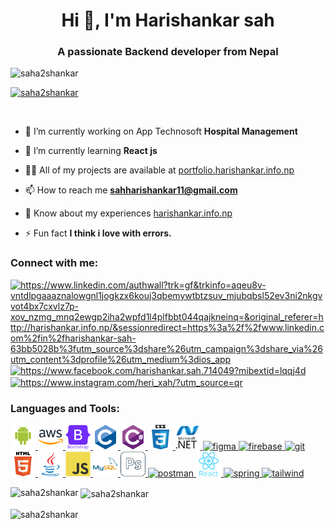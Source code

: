 <h1 align="center">Hi 👋, I'm Harishankar sah</h1>
<h3 align="center">A passionate Backend developer from Nepal</h3>

<p align="left"> <img src="https://komarev.com/ghpvc/?username=saha2shankar&label=Profile%20views&color=0e75b6&style=flat" alt="saha2shankar" /> </p>

<p align="left"> <a href="https://github.com/ryo-ma/github-profile-trophy"><img src="https://github-profile-trophy.vercel.app/?username=saha2shankar" alt="saha2shankar" /></a> </p>

<p align="left"> <a href="https://twitter.com/" target="blank"><img src="https://img.shields.io/twitter/follow/?logo=twitter&style=for-the-badge" alt="" /></a> </p>

- 🔭 I’m currently working on App Technosoft **Hospital Management**

- 🌱 I’m currently learning **React js**

- 👨‍💻 All of my projects are available at [portfolio.harishankar.info.np](portfolio.harishankar.info.np)

- 📫 How to reach me **sahharishankar11@gmail.com**

- 📄 Know about my experiences [harishankar.info.np](harishankar.info.np)

- ⚡ Fun fact **I think i love with errors.**

<h3 align="left">Connect with me:</h3>
<p align="left">
<a href="https://linkedin.com/in/https://www.linkedin.com/authwall?trk=gf&trkinfo=aqeu8v-vntdlpgaaaznalowgnl1jogkzx6kouj3qbemywtbtzsuv_mjubqbsl52ev3ni2nkgvvot4bx7cxvlz7p-xov_nzmg_mnq2ewgp2iha2wpfd1l4plfbbt044qajkneinq=&original_referer=http://harishankar.info.np/&sessionredirect=https%3a%2f%2fwww.linkedin.com%2fin%2fharishankar-sah-63bb5028b%3futm_source%3dshare%26utm_campaign%3dshare_via%26utm_content%3dprofile%26utm_medium%3dios_app" target="blank"><img align="center" src="https://raw.githubusercontent.com/rahuldkjain/github-profile-readme-generator/master/src/images/icons/Social/linked-in-alt.svg" alt="https://www.linkedin.com/authwall?trk=gf&trkinfo=aqeu8v-vntdlpgaaaznalowgnl1jogkzx6kouj3qbemywtbtzsuv_mjubqbsl52ev3ni2nkgvvot4bx7cxvlz7p-xov_nzmg_mnq2ewgp2iha2wpfd1l4plfbbt044qajkneinq=&original_referer=http://harishankar.info.np/&sessionredirect=https%3a%2f%2fwww.linkedin.com%2fin%2fharishankar-sah-63bb5028b%3futm_source%3dshare%26utm_campaign%3dshare_via%26utm_content%3dprofile%26utm_medium%3dios_app" height="30" width="40" /></a>
<a href="https://fb.com/https://www.facebook.com/harishankar.sah.714049?mibextid=lqqj4d" target="blank"><img align="center" src="https://raw.githubusercontent.com/rahuldkjain/github-profile-readme-generator/master/src/images/icons/Social/facebook.svg" alt="https://www.facebook.com/harishankar.sah.714049?mibextid=lqqj4d" height="30" width="40" /></a>
<a href="https://instagram.com/https://www.instagram.com/heri_xah/?utm_source=qr" target="blank"><img align="center" src="https://raw.githubusercontent.com/rahuldkjain/github-profile-readme-generator/master/src/images/icons/Social/instagram.svg" alt="https://www.instagram.com/heri_xah/?utm_source=qr" height="30" width="40" /></a>
</p>

<h3 align="left">Languages and Tools:</h3>
<p align="left"> <a href="https://developer.android.com" target="_blank" rel="noreferrer"> <img src="https://raw.githubusercontent.com/devicons/devicon/master/icons/android/android-original-wordmark.svg" alt="android" width="40" height="40"/> </a> <a href="https://aws.amazon.com" target="_blank" rel="noreferrer"> <img src="https://raw.githubusercontent.com/devicons/devicon/master/icons/amazonwebservices/amazonwebservices-original-wordmark.svg" alt="aws" width="40" height="40"/> </a> <a href="https://getbootstrap.com" target="_blank" rel="noreferrer"> <img src="https://raw.githubusercontent.com/devicons/devicon/master/icons/bootstrap/bootstrap-plain-wordmark.svg" alt="bootstrap" width="40" height="40"/> </a> <a href="https://www.cprogramming.com/" target="_blank" rel="noreferrer"> <img src="https://raw.githubusercontent.com/devicons/devicon/master/icons/c/c-original.svg" alt="c" width="40" height="40"/> </a> <a href="https://www.w3schools.com/cs/" target="_blank" rel="noreferrer"> <img src="https://raw.githubusercontent.com/devicons/devicon/master/icons/csharp/csharp-original.svg" alt="csharp" width="40" height="40"/> </a> <a href="https://www.w3schools.com/css/" target="_blank" rel="noreferrer"> <img src="https://raw.githubusercontent.com/devicons/devicon/master/icons/css3/css3-original-wordmark.svg" alt="css3" width="40" height="40"/> </a> <a href="https://dotnet.microsoft.com/" target="_blank" rel="noreferrer"> <img src="https://raw.githubusercontent.com/devicons/devicon/master/icons/dot-net/dot-net-original-wordmark.svg" alt="dotnet" width="40" height="40"/> </a> <a href="https://www.figma.com/" target="_blank" rel="noreferrer"> <img src="https://www.vectorlogo.zone/logos/figma/figma-icon.svg" alt="figma" width="40" height="40"/> </a> <a href="https://firebase.google.com/" target="_blank" rel="noreferrer"> <img src="https://www.vectorlogo.zone/logos/firebase/firebase-icon.svg" alt="firebase" width="40" height="40"/> </a> <a href="https://git-scm.com/" target="_blank" rel="noreferrer"> <img src="https://www.vectorlogo.zone/logos/git-scm/git-scm-icon.svg" alt="git" width="40" height="40"/> </a> <a href="https://www.w3.org/html/" target="_blank" rel="noreferrer"> <img src="https://raw.githubusercontent.com/devicons/devicon/master/icons/html5/html5-original-wordmark.svg" alt="html5" width="40" height="40"/> </a> <a href="https://www.java.com" target="_blank" rel="noreferrer"> <img src="https://raw.githubusercontent.com/devicons/devicon/master/icons/java/java-original.svg" alt="java" width="40" height="40"/> </a> <a href="https://developer.mozilla.org/en-US/docs/Web/JavaScript" target="_blank" rel="noreferrer"> <img src="https://raw.githubusercontent.com/devicons/devicon/master/icons/javascript/javascript-original.svg" alt="javascript" width="40" height="40"/> </a> <a href="https://www.mysql.com/" target="_blank" rel="noreferrer"> <img src="https://raw.githubusercontent.com/devicons/devicon/master/icons/mysql/mysql-original-wordmark.svg" alt="mysql" width="40" height="40"/> </a> <a href="https://www.photoshop.com/en" target="_blank" rel="noreferrer"> <img src="https://raw.githubusercontent.com/devicons/devicon/master/icons/photoshop/photoshop-line.svg" alt="photoshop" width="40" height="40"/> </a> <a href="https://postman.com" target="_blank" rel="noreferrer"> <img src="https://www.vectorlogo.zone/logos/getpostman/getpostman-icon.svg" alt="postman" width="40" height="40"/> </a> <a href="https://reactjs.org/" target="_blank" rel="noreferrer"> <img src="https://raw.githubusercontent.com/devicons/devicon/master/icons/react/react-original-wordmark.svg" alt="react" width="40" height="40"/> </a> <a href="https://spring.io/" target="_blank" rel="noreferrer"> <img src="https://www.vectorlogo.zone/logos/springio/springio-icon.svg" alt="spring" width="40" height="40"/> </a> <a href="https://tailwindcss.com/" target="_blank" rel="noreferrer"> <img src="https://www.vectorlogo.zone/logos/tailwindcss/tailwindcss-icon.svg" alt="tailwind" width="40" height="40"/> </a> </p>

<p><img align="left" src="https://github-readme-stats.vercel.app/api/top-langs?username=saha2shankar&show_icons=true&locale=en&layout=compact" alt="saha2shankar" /></p>

<p>&nbsp;<img align="center" src="https://github-readme-stats.vercel.app/api?username=saha2shankar&show_icons=true&locale=en" alt="saha2shankar" /></p>

<p><img align="center" src="https://github-readme-streak-stats.herokuapp.com/?user=saha2shankar&" alt="saha2shankar" /></p>
